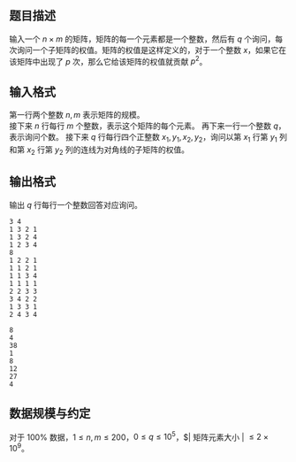 ## 题目描述

输入一个 $n \times m$ 的矩阵，矩阵的每一个元素都是一个整数，然后有 $q$ 个询问，每次询问一个子矩阵的权值。矩阵的权值是这样定义的，对于一个整数 $x$，如果它在该矩阵中出现了 $p$ 次，那么它给该矩阵的权值就贡献 $p^{2}$。

## 输入格式

第一行两个整数 $n,m$ 表示矩阵的规模。  
接下来 $n$ 行每行 $m$ 个整数，表示这个矩阵的每个元素。
再下来一行一个整数 $q$，表示询问个数。
接下来 $q$ 行每行四个正整数 $x_{1},y_{1},x_{2},y_{2}$，询问以第 $x_{1}$ 行第 $y_{1}$ 列和第 $x_{2}$ 行第 $y_{2}$ 列的连线为对角线的子矩阵的权值。

## 输出格式

输出 $q$ 行每行一个整数回答对应询问。


```input1
3 4
1 3 2 1
1 3 2 4
1 2 3 4
8
1 2 2 1
1 1 2 1
1 1 3 4
1 1 1 1
2 2 3 3
3 4 2 2
1 3 3 1
2 4 3 4
```



```output1
8
4
38
1
8
12
27
4
```

## 数据规模与约定

对于 $100\%$ 数据，$1 \leq n,m \leq 200$，$0 \leq q \leq 10^5$，$| 矩阵元素大小 | $\leq 2 \times 10^{9}$。